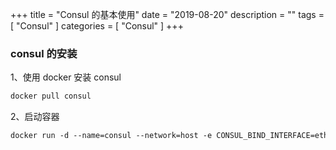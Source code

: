 +++
title = "Consul 的基本使用"
date = "2019-08-20"
description = ""
tags = [
    "Consul"
]
categories = [
    "Consul"
]
+++



<!--more-->

### consul 的安装
1、使用 docker 安装 consul
```markdown
docker pull consul
```
2、启动容器
```markdown
docker run -d --name=consul --network=host -e CONSUL_BIND_INTERFACE=eth0 consul
```

